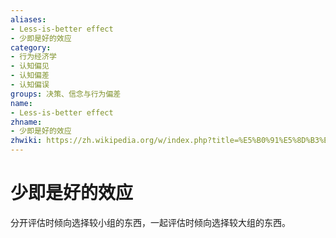 ```yaml
---
aliases:
- Less-is-better effect
- 少即是好的效应
category:
- 行为经济学
- 认知偏见
- 认知偏差
- 认知偏误
groups: 决策、信念与行为偏差
name:
- Less-is-better effect
zhname:
- 少即是好的效应
zhwiki: https://zh.wikipedia.org/w/index.php?title=%E5%B0%91%E5%8D%B3%E6%98%AF%E5%A5%BD%E7%9A%84%E6%95%88%E6%87%89&action=edit&redlink=1
---
```


# 少即是好的效应

分开评估时倾向选择较小组的东西，一起评估时倾向选择较大组的东西。
